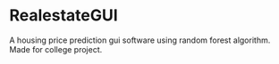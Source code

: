 # RealestateGUI
A housing price prediction gui software using random forest algorithm.
Made for college project.


